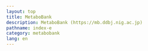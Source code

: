```yaml
---
layout: top
title: MetaboBank
description: MetaboBank (https://mb.ddbj.nig.ac.jp)
pathname: index-e
category: metabobank
lang: en
---
```


